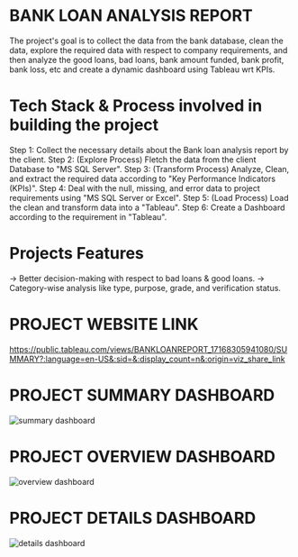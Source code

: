 # BANK LOAN ANALYSIS REPORT
The project's goal is to collect the data from the bank database, clean the data, explore the required data with respect to company requirements, and then analyze the good loans, bad loans, bank amount funded, bank profit, bank loss, etc and create a dynamic dashboard using Tableau wrt KPIs.

# Tech Stack & Process involved in building the project
Step 1: Collect the necessary details about the Bank loan analysis report by the client.
Step 2: (Explore Process) Fletch the data from the client Database to "MS SQL Server".
Step 3: (Transform Process) Analyze, Clean, and extract the required data according to "Key Performance Indicators (KPIs)".
Step 4: Deal with the null, missing, and error data to project requirements using "MS SQL Server or Excel".
Step 5: (Load Process) Load the clean and transform data into a "Tableau".
Step 6: Create a Dashboard according to the requirement in "Tableau".

# Projects Features
-> Better decision-making with respect to bad loans & good loans.
-> Category-wise analysis like type, purpose, grade, and verification status.

# PROJECT WEBSITE LINK
https://public.tableau.com/views/BANKLOANREPORT_17168305941080/SUMMARY?:language=en-US&:sid=&:display_count=n&:origin=viz_share_link

# PROJECT SUMMARY DASHBOARD
![summary dashboard](https://github.com/Sandy71004/BANK-LOAN-ANALYSIS-AND-VISUALIZATION/assets/130118083/e71902f0-2344-4daa-a038-439b5342993f)

# PROJECT OVERVIEW DASHBOARD
![overview dashboard](https://github.com/Sandy71004/BANK-LOAN-ANALYSIS-AND-VISUALIZATION/assets/130118083/17dfba34-3599-44f5-8dce-8e080845809f)

# PROJECT DETAILS DASHBOARD
![details dashboard](https://github.com/Sandy71004/BANK-LOAN-ANALYSIS-AND-VISUALIZATION/assets/130118083/8d65f934-be6c-4087-ae5a-0c416a158331)



